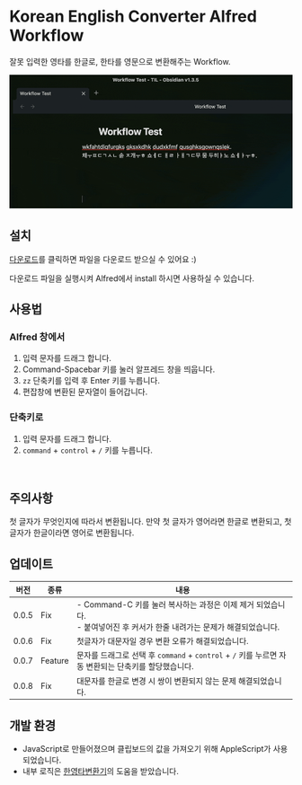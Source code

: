 # Korean English Converter Alfred Workflow

잘못 입력한 영타를 한글로, 한타를 영문으로 변환해주는 Workflow.

![converter](/converter.gif)

## 설치

[다운로드](https://github.com/pozafly/alfred-korean-english-converter/raw/main/workflow/Korean-English-Converter.alfredworkflow)를 클릭하면 파일을 다운로드 받으실 수 있어요 :)

다운로드 파일을 실행시켜 Alfred에서 install 하시면 사용하실 수 있습니다.

## 사용법

### Alfred 창에서

1. 입력 문자를 드래그 합니다.
2. Command-Spacebar 키를 눌러 알프레드 창을 띄웁니다.
3. `zz` 단축키를 입력 후 Enter 키를 누릅니다.
4. 편잡창에 변환된 문자열이 들어갑니다.

### 단축키로

1. 입력 문자를 드래그 합니다.
2. `command` + `control` + `/` 키를 누릅니다.

<br />

## 주의사항

첫 글자가 무엇인지에 따라서 변환됩니다. 만약 첫 글자가 영어라면 한글로 변환되고, 첫 글자가 한글이라면 영어로 변환됩니다.

## 업데이트

| 버전  | 종류    | 내용                                                                                                                          |
| ----- | ------- | ----------------------------------------------------------------------------------------------------------------------------- |
| 0.0.5 | Fix     | - Command-C 키를 눌러 복사하는 과정은 이제 제거 되었습니다. <br />- 붙여넣어진 후 커서가 한줄 내려가는 문제가 해결되었습니다. |
| 0.0.6 | Fix     | 첫글자가 대문자일 경우 변환 오류가 해결되었습니다.                                                                            |
| 0.0.7 | Feature | 문자를 드래그로 선택 후 `command` + `control` + `/` 키를 누르면 자동 변환되는 단축키를 할당했습니다.                          |
| 0.0.8 | Fix     | 대문자를 한글로 변경 시 쌍이 변환되지 않는 문제 해결되었습니다.                                                               |

## 개발 환경

- JavaScript로 만들어졌으며 클립보드의 값을 가져오기 위해 AppleScript가 사용되었습니다.
- 내부 로직은 [한영타변환기](https://theyt.net/wiki/%ED%95%9C%EC%98%81%ED%83%80%EB%B3%80%ED%99%98%EA%B8%B0)의 도움을 받았습니다.
